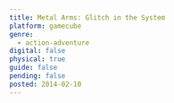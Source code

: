 ```yaml
---
title: Metal Arms: Glitch in the System
platform: gamecube
genre:
  - action-adventure
digital: false
physical: true
guide: false
pending: false
posted: 2014-02-10
---
```

